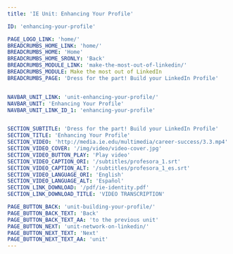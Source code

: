 ```yaml
---
title: 'IE Unit: Enhancing Your Profile'

ID: 'enhancing-your-profile'

PAGE_LOGO_LINK: 'home/'
BREADCRUMBS_HOME_LINK: 'home/'
BREADCRUMBS_HOME: 'Home'
BREADCRUMBS_HOME_SRONLY: 'Back'
BREADCRUMBS_MODULE_LINK: 'make-the-most-out-of-linkedin/'
BREADCRUMBS_MODULE: Make the most out of LinkedIn
BREADCRUMBS_PAGE: 'Dress for the part! Build your LinkedIn Profile'


NAVBAR_UNIT_LINK: 'unit-enhancing-your-profile/'
NAVBAR_UNIT: 'Enhancing Your Profile'
NAVBAR_UNIT_LINK_ID_1: 'enhancing-your-profile'


SECTION_SUBTITLE: 'Dress for the part! Build your LinkedIn Profile'
SECTION_TITLE: 'Enhancing Your Profile'
SECTION_VIDEO: 'http://media.ie.edu/multimedia/career-success/3.3.mp4'
SECTION_VIDEO_COVER: '/img/video/video-cover.jpg'
SECTION_VIDEO_BUTTON_PLAY: 'Play video'
SECTION_VIDEO_CAPTION_ORI: '/subtitles/profesora_1.srt'
SECTION_VIDEO_CAPTION_ALT: '/subtitles/profesora_1_es.srt'
SECTION_VIDEO_LANGUAGE_ORI: 'English'
SECTION_VIDEO_LANGUAGE_ALT: 'Español'
SECTION_LINK_DOWNLOAD: '/pdf/ie-identity.pdf'
SECTION_LINK_DOWNLOAD_TITLE: 'VIDEO TRANSCRIPTION'

PAGE_BUTTON_BACK: 'unit-building-your-profile/'
PAGE_BUTTON_BACK_TEXT: 'Back'
PAGE_BUTTON_BACK_TEXT_AA: 'to the previous unit'
PAGE_BUTTON_NEXT: 'unit-network-on-linkedin/'
PAGE_BUTTON_NEXT_TEXT: 'Next'
PAGE_BUTTON_NEXT_TEXT_AA: 'unit'
---
```

